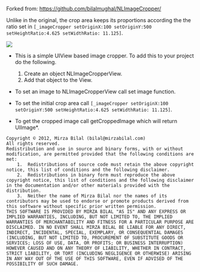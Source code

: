 Forked from: https://github.com/bilalmughal/NLImageCropper/

Unlike in the original, the crop area keeps its proportions according the the ratio set in `[_imageCropper setOriginX:100 setOriginY:500 setHeightRatio:4.625 setWidthRatio: 11.125]`.

![](https://github.com/createch/NLImageCropper/blob/master/NLImageCropper/sceenshot.png?raw=true)

- This is a simple UIView based image cropper. To add this to your project do the following.
  1. Create an object NLImageCropperView.
  2. Add that object to the View.

- To set an image to NLImageCropperView call set image function.
- To set the initial crop area call `[_imageCropper setOriginX:100 setOriginY:500 setHeightRatio:4.625 setWidthRatio: 11.125]`.
- To get the cropped image call getCroppedImage which will return UIImage*.

```
Copyright © 2012, Mirza Bilal (bilal@mirzabilal.com)
All rights reserved.
Redistribution and use in source and binary forms, with or without modification, are permitted provided that the following conditions are met:
	1.	Redistributions of source code must retain the above copyright notice, this list of conditions and the following disclaimer.
	2.	Redistributions in binary form must reproduce the above copyright notice, this list of conditions and the following disclaimer in the documentation and/or other materials provided with the distribution.
	3.	Neither the name of Mirza Bilal nor the names of its contributors may be used to endorse or promote products derived from this software without specific prior written permission.
THIS SOFTWARE IS PROVIDED BY MIRZA BILAL "AS IS" AND ANY EXPRESS OR IMPLIED WARRANTIES, INCLUDING, BUT NOT LIMITED TO, THE IMPLIED WARRANTIES OF MERCHANTABILITY AND FITNESS FOR A PARTICULAR PURPOSE ARE DISCLAIMED. IN NO EVENT SHALL MIRZA BILAL BE LIABLE FOR ANY DIRECT, INDIRECT, INCIDENTAL, SPECIAL, EXEMPLARY, OR CONSEQUENTIAL DAMAGES (INCLUDING, BUT NOT LIMITED TO, PROCUREMENT OF SUBSTITUTE GOODS OR SERVICES; LOSS OF USE, DATA, OR PROFITS; OR BUSINESS INTERRUPTION) HOWEVER CAUSED AND ON ANY THEORY OF LIABILITY, WHETHER IN CONTRACT, STRICT LIABILITY, OR TORT (INCLUDING NEGLIGENCE OR OTHERWISE) ARISING IN ANY WAY OUT OF THE USE OF THIS SOFTWARE, EVEN IF ADVISED OF THE POSSIBILITY OF SUCH DAMAGE.
```